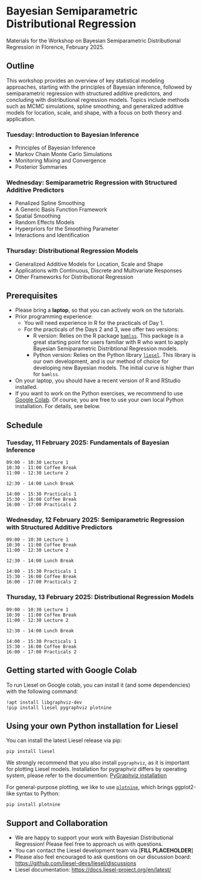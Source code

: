 # Bayesian Semiparametric Distributional Regression

Materials for the Workshop on Bayesian Semiparametric Distributional Regression in Florence, February 2025.

## Outline

This workshop provides an overview of key statistical modeling approaches, starting with the principles of Bayesian inference, followed by semiparametric regression with structured additive predictors, and concluding with distributional regression models. Topics include methods such as MCMC simulations, spline smoothing, and generalized additive models for location, scale, and shape, with a focus on both theory and application.

### Tuesday: Introduction to Bayesian Inference

- Principles of Bayesian Inference
- Markov Chain Monte Carlo Simulations
- Monitoring Mixing and Convergence
- Posterior Summaries

### Wednesday: Semiparametric Regression with Structured Additive Predictors

- Penalized Spline Smoothing
- A Generic Basis Function Framework
- Spatial Smoothing
- Random Effects Models
- Hyperpriors for the Smoothing Parameter
- Interactions and Identification

### Thursday: Distributional Regression Models

- Generalized Additive Models for Location, Scale and Shape
- Applications with Continuous, Discrete and Multivariate Responses
- Other Frameworks for Distributional Regression

## Prerequisites

- Please bring a **laptop**, so that you can actively work on the tutorials.
- Prior programming experience:
  - You will need experience in R for the practicals of Day 1.
  - For the practicals of the Days 2 and 3, wee offer two versions:
    - R version: Relies on the R package [`bamlss`](https://cran.r-project.org/web/packages/bamlss/vignettes/bamlss.html). This package is a great starting point for users familiar with R who want to apply Bayesian Semiparametric Distribtional Regression models.
    - Python version: Relies on the Python library [`liesel`](https://liesel-project.org). This library is our own development, and is our method of choice for developing new Bayesian models. The initial curve is higher than for `bamlss`.
- On your laptop, you should have a recent version of R and RStudio installed.
- If you want to work on the Python exercises, we recommend to use [Google Colab](https://colab.research.google.com). Of course, you are free to use your own local Python installation. For details, see below.

## Schedule

### Tuesday, 11 February 2025: Fundamentals of Bayesian Inference

```
09:00 - 10:30 Lecture 1
10:30 - 11:00 Coffee Break
11:00 - 12:30 Lecture 2

12:30 - 14:00 Lunch Break

14:00 - 15:30 Practicals 1
15:30 - 16:00 Coffee Break
16:00 - 17:00 Practicals 2
```

### Wednesday, 12 February 2025: Semiparametric Regression with Structured Additive Predictors

```
09:00 - 10:30 Lecture 1
10:30 - 11:00 Coffee Break
11:00 - 12:30 Lecture 2

12:30 - 14:00 Lunch Break

14:00 - 15:30 Practicals 1
15:30 - 16:00 Coffee Break
16:00 - 17:00 Practicals 2
```

### Thursday, 13 February 2025: Distributional Regression Models

```
09:00 - 10:30 Lecture 1
10:30 - 11:00 Coffee Break
11:00 - 12:30 Lecture 2

12:30 - 14:00 Lunch Break

14:00 - 15:30 Practicals 1
15:30 - 16:00 Coffee Break
16:00 - 17:00 Practicals 2
```

## Getting started with Google Colab

To run Liesel on Google colab, you can install it (and some dependencies) with the following
command:

```
!apt install libgraphviz-dev
!pip install liesel pygraphviz plotnine
```

## Using your own Python installation for Liesel

You can install the latest Liesel release via pip:

```
pip install liesel
```

We strongly recommend that you also install `pygraphviz`, as it is important for
plotting Liesel models. Installation for pygraphviz differs by operating system, please
refer to the documention: [PyGraphviz installation](https://pygraphviz.github.io/documentation/stable/install.html)

For general-purpose plotting, we like to use [`plotnine`](https://plotnine.org), which brings ggplot2-like
syntax to Python:

```
pip install plotnine
```

## Support and Collaboration

- We are happy to support your work with Bayesian Distributional Regression! Please feel free to approach us with questions.
- You can contact the Liesel development team via [**FILL PLACEHOLDER**]
- Please also feel encouraged to ask questions on our discussion board: <https://github.com/liesel-devs/liesel/discussions>
- Liesel documentation: <https://docs.liesel-project.org/en/latest/>
